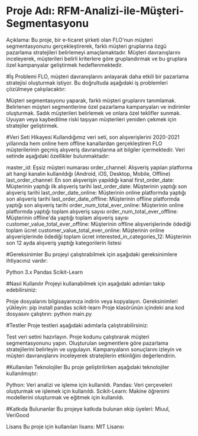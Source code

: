 # Proje Adı: RFM-Analizi-ile-Müşteri-Segmentasyonu

Açıklama: Bu proje, bir e-ticaret şirketi olan FLO'nun müşteri segmentasyonunu gerçekleştirerek, farklı müşteri gruplarına özgü pazarlama stratejileri belirlemeyi amaçlamaktadır. Müşteri davranışlarını inceleyerek, müşterileri belirli kriterlere göre gruplandırmak ve bu gruplara özel kampanyalar geliştirmek hedeflenmektedir.

#İş Problemi
FLO, müşteri davranışlarını anlayarak daha etkili bir pazarlama stratejisi oluşturmak istiyor. Bu doğrultuda aşağıdaki iş problemleri çözülmeye çalışılacaktır:

Müşteri segmentasyonu yaparak, farklı müşteri gruplarını tanımlamak.
Belirlenen müşteri segmentlerine özel pazarlama kampanyaları ve indirimler oluşturmak.
Sadık müşterileri belirlemek ve onlara özel teklifler sunmak.
Uyuyan veya kaybedilme riski taşıyan müşterileri yeniden çekmek için stratejiler geliştirmek.

#Veri Seti Hikayesi
Kullandığımız veri seti, son alışverişlerini 2020-2021 yıllarında hem online hem offline kanallardan gerçekleştiren FLO müşterilerinin geçmiş alışveriş davranışlarına ait bilgiler içermektedir. Veri setinde aşağıdaki özellikler bulunmaktadır:

master_id: Eşsiz müşteri numarası
order_channel: Alışveriş yapılan platforma ait hangi kanalın kullanıldığı (Android, iOS, Desktop, Mobile, Offline)
last_order_channel: En son alışverişin yapıldığı kanal
first_order_date: Müşterinin yaptığı ilk alışveriş tarihi
last_order_date: Müşterinin yaptığı son alışveriş tarihi
last_order_date_online: Müşterinin online platformda yaptığı son alışveriş tarihi
last_order_date_offline: Müşterinin offline platformda yaptığı son alışveriş tarihi
order_num_total_ever_online: Müşterinin online platformda yaptığı toplam alışveriş sayısı
order_num_total_ever_offline: Müşterinin offline'da yaptığı toplam alışveriş sayısı
customer_value_total_ever_offline: Müşterinin offline alışverişlerinde ödediği toplam ücret
customer_value_total_ever_online: Müşterinin online alışverişlerinde ödediği toplam ücret
interested_in_categories_12: Müşterinin son 12 ayda alışveriş yaptığı kategorilerin listesi

#Gereksinimler
Bu projeyi çalıştırabilmek için aşağıdaki gereksinimlere ihtiyacınız vardır:

Python 3.x
Pandas
Scikit-Learn

#Nasıl Kullanılır
Projeyi kullanabilmek için aşağıdaki adımları takip edebilirsiniz:

Proje dosyalarını bilgisayarınıza indirin veya kopyalayın.
Gereksinimleri yükleyin: pip install pandas scikit-learn
Proje klasörünün içindeki ana kod dosyasını çalıştırın: python main.py

#Testler
Proje testleri aşağıdaki adımlarla çalıştırabilirsiniz:

Test veri setini hazırlayın.
Proje kodunu çalıştırarak müşteri segmentasyonunu yapın.
Oluşturulan segmentlere göre pazarlama stratejilerini belirleyin ve uygulayın.
Kampanyaların sonuçlarını izleyin ve müşteri davranışlarını inceleyerek stratejilerin etkinliğini değerlendirin.

#Kullanılan Teknolojiler
Bu proje geliştirilirken aşağıdaki teknolojiler kullanılmıştır:

Python: Veri analizi ve işleme için kullanıldı.
Pandas: Veri çerçeveleri oluşturmak ve işlemek için kullanıldı.
Scikit-Learn: Makine öğrenimi modellerini oluşturmak ve eğitmek için kullanıldı.

#Katkıda Bulunanlar
Bu projeye katkıda bulunan ekip üyeleri:
Miuul, VeriGood

Lisans
Bu proje için kullanılan lisans: MIT Lisansı 
